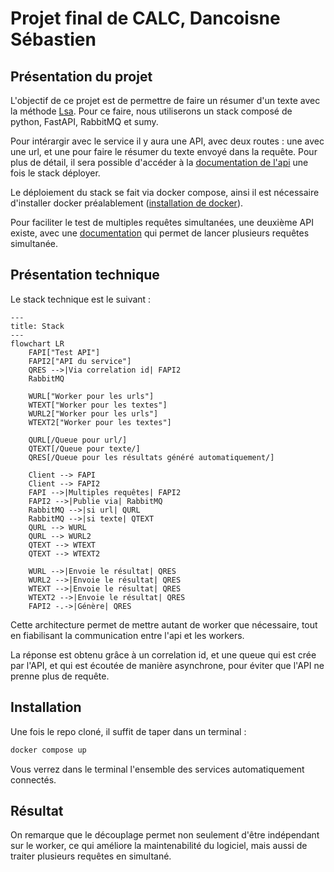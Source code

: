 # Projet final de CALC, Dancoisne Sébastien

## Présentation du projet

L'objectif de ce projet est de permettre de faire un résumer d'un texte avec la méthode [Lsa](https://taln2022.univ-avignon.fr/articles/TALN%202022%20—%2019.pdf). Pour ce faire, nous utiliserons un stack composé de python, FastAPI, RabbitMQ et sumy.

Pour intérargir avec le service il y aura une API, avec deux routes : une avec une url, et une pour faire le résumer du texte envoyé dans la requête. Pour plus de détail, il sera possible d'accéder à la [documentation de l'api](http://localhost:8000/docs) une fois le stack déployer.

Le déploiement du stack se fait via docker compose, ainsi il est nécessaire d'installer docker préalablement ([installation de docker](https://docs.docker.com/engine/install/)).

Pour faciliter le test de multiples requêtes simultanées, une deuxième API existe, avec une [documentation](http://localhost:8001/docs) qui permet de lancer plusieurs requêtes simultanée.

## Présentation technique

Le stack technique est le suivant :

```mermaid
---
title: Stack
---
flowchart LR
    FAPI["Test API"]
    FAPI2["API du service"]
    QRES -->|Via correlation id| FAPI2
    RabbitMQ

    WURL["Worker pour les urls"]
    WTEXT["Worker pour les textes"]
    WURL2["Worker pour les urls"]
    WTEXT2["Worker pour les textes"]

    QURL[/Queue pour url/]
    QTEXT[/Queue pour texte/]
    QRES[/Queue pour les résultats généré automatiquement/]

    Client --> FAPI
    Client --> FAPI2
    FAPI -->|Multiples requêtes| FAPI2
    FAPI2 -->|Publie via| RabbitMQ
    RabbitMQ -->|si url| QURL
    RabbitMQ -->|si texte| QTEXT
    QURL --> WURL
    QURL --> WURL2
    QTEXT --> WTEXT
    QTEXT --> WTEXT2

    WURL -->|Envoie le résultat| QRES
    WURL2 -->|Envoie le résultat| QRES
    WTEXT -->|Envoie le résultat| QRES
    WTEXT2 -->|Envoie le résultat| QRES
    FAPI2 -.->|Génère| QRES
```

Cette architecture permet de mettre autant de worker que nécessaire, tout en fiabilisant la communication entre l'api et les workers.

La réponse est obtenu grâce à un correlation id, et une queue qui est crée par l'API, et qui est écoutée de manière asynchrone, pour éviter que l'API ne prenne plus de requête.

## Installation

Une fois le repo cloné, il suffit de taper dans un terminal :

```sh
docker compose up
```

Vous verrez dans le terminal l'ensemble des services automatiquement connectés.

## Résultat

On remarque que le découplage permet non seulement d'être indépendant sur le worker, ce qui améliore la maintenabilité du logiciel, mais aussi de traiter plusieurs requêtes en simultané.

